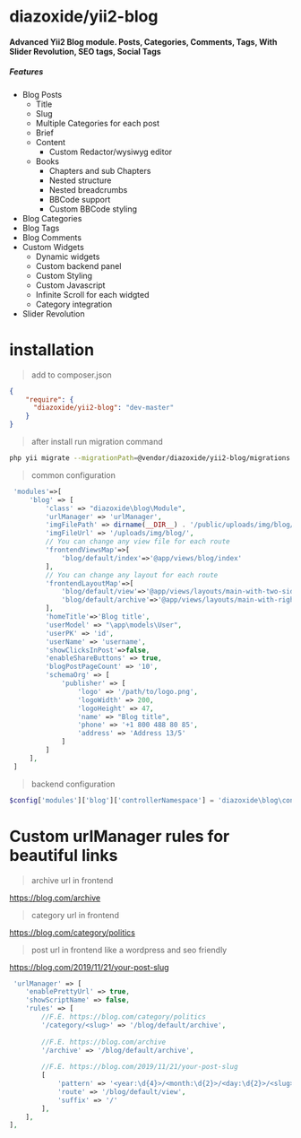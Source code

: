 # diazoxide/yii2-blog

<h4>Advanced Yii2 Blog module. Posts, Categories, Comments, Tags, With Slider Revolution, SEO tags, Social Tags</h4>

<h5>Features</h5>
<ul>
  <li>Blog Posts
  <ul>
    <li>Title</li>
    <li>Slug</li>
    <li>Multiple Categories for each post</li>
    <li>Brief</li>
    <li>Content
        <ul>
            <li>Custom Redactor/wysiwyg editor</li>
        </ul>
    </li>
    <li>Books
        <ul>
            <li>Chapters and sub Chapters</li>
            <li>Nested structure</li>
            <li>Nested breadcrumbs</li>
            <li>BBCode support</li>
            <li>Custom BBCode styling</li>
        </ul>
    </li>
  </ul>
  </li>
  <li>Blog Categories</li>
  <li>Blog Tags</li>
  <li>Blog Comments</li>
  <li>Custom Widgets
    <ul>
        <li>Dynamic widgets</li>
        <li>Custom backend panel</li>
        <li>Custom Styling</li>
        <li>Custom Javascript</li>
        <li>Infinite Scroll for each widgted</li>
        <li>Category integration</li>
    </ul>
  </li>
  <li>Slider Revolution</li>
</ul>

# installation

> add to composer.json

```json
{
    "require": {
      "diazoxide/yii2-blog": "dev-master"
    }
}
```

> after install run migration command

```bash
php yii migrate --migrationPath=@vendor/diazoxide/yii2-blog/migrations
```

> common configuration

```php
 'modules'=>[
     'blog' => [
         'class' => "diazoxide\blog\Module",
         'urlManager' => 'urlManager',
         'imgFilePath' => dirname(__DIR__) . '/public/uploads/img/blog/',
         'imgFileUrl' => '/uploads/img/blog/',
         // You can change any view file for each route
         'frontendViewsMap'=>[
             'blog/default/index'=>'@app/views/blog/index'
         ],
         // You can change any layout for each route
         'frontendLayoutMap'=>[
             'blog/default/view'=>'@app/views/layouts/main-with-two-sidebar',
             'blog/default/archive'=>'@app/views/layouts/main-with-right-sidebar',
         ],
         'homeTitle'=>'Blog title',
         'userModel' => "\app\models\User",
         'userPK' => 'id',
         'userName' => 'username',
         'showClicksInPost'=>false,
         'enableShareButtons' => true,
         'blogPostPageCount' => '10',
         'schemaOrg' => [
             'publisher' => [
                 'logo' => '/path/to/logo.png',
                 'logoWidth' => 200,
                 'logoHeight' => 47,
                 'name' => "Blog title",
                 'phone' => '+1 800 488 80 85',
                 'address' => 'Address 13/5'
             ]
         ]
     ],
 ]
```

> backend configuration

```php
$config['modules']['blog']['controllerNamespace'] = 'diazoxide\blog\controllers\backend';
```

# Custom urlManager rules for beautiful links

> archive url in frontend

https://blog.com/archive

> category url in frontend

https://blog.com/category/politics

> post url in frontend like a wordpress and seo friendly

https://blog.com/2019/11/21/your-post-slug

```php
 'urlManager' => [
    'enablePrettyUrl' => true,
    'showScriptName' => false,
    'rules' => [
        //F.E. https://blog.com/category/politics
        '/category/<slug>' => '/blog/default/archive',
        
        //F.E. https://blog.com/archive
        '/archive' => '/blog/default/archive',
        
        //F.E. https://blog.com/2019/11/21/your-post-slug
        [
            'pattern' => '<year:\d{4}>/<month:\d{2}>/<day:\d{2}>/<slug>',
            'route' => '/blog/default/view',
            'suffix' => '/'
        ],
    ],
],
```